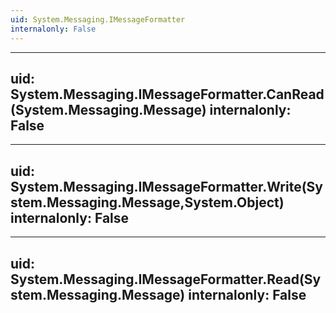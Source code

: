 ```yaml
---
uid: System.Messaging.IMessageFormatter
internalonly: False
---
```


---
uid: System.Messaging.IMessageFormatter.CanRead(System.Messaging.Message)
internalonly: False
---

---
uid: System.Messaging.IMessageFormatter.Write(System.Messaging.Message,System.Object)
internalonly: False
---

---
uid: System.Messaging.IMessageFormatter.Read(System.Messaging.Message)
internalonly: False
---
